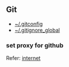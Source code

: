 ## Git

- [~/.gitconfig](../assets/.gitconfig)
- [~/.gitignore_global](../assets/.gitignore_global)

### set proxy for github

Refer: [internet](../memos/internet.md)
